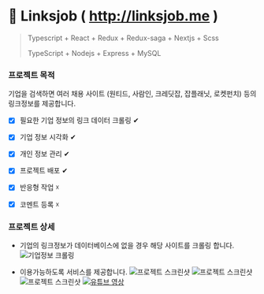 # 🏢 Linksjob ( http://linksjob.me )

> Typescript + React + Redux + Redux-saga + Nextjs + Scss
>
> TypeScript + Nodejs + Express + MySQL

### 프로젝트 목적

기업을 검색하면 여러 채용 사이트 (원티드, 사람인, 크레딧잡, 잡플래닛, 로켓펀치) 등의 링크정보를 제공합니다.

- [x] 필요한 기업 정보의 링크 데이터 크롤링 ✔
- [x] 기업 정보 시각화 ✔
- [x] 개인 정보 관리 ✔
- [x] 프로젝트 배포 ✔
- [x] 반응형 작업 ☓
- [x] 코멘트 등록 ☓



### 프로젝트 상세

- 기업의 링크정보가 데이터베이스에 없을 경우 해당 사이트를 크롤링 합니다.
![기업정보 크롤링](https://i.imgur.com/Ie1ffrh.png)

- 이용가능하도록 서비스를 제공합니다.
![프로젝트 스크린샷](https://i.imgur.com/Y5gzt37.png)
![프로젝트 스크린샷](https://i.imgur.com/FvbqfTc.png)
![프로젝트 스크린샷](https://i.imgur.com/DUbgoZJ.png)
[![유튜브 영상](https://i.imgur.com/pnbnHsc.png)](https://youtu.be/uCABcYn4qU0)